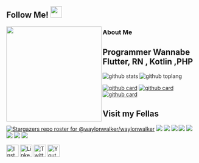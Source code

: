 ## Follow Me! <img src="https://raw.githubusercontent.com/iampavangandhi/iampavangandhi/master/gifs/Hi.gif" width="30px"></h2>
 <p>
  <img width="250" align='left' src="https://henryaugusta.feylaboratory.xyz/hello%20world_files/student_henry.png?raw=true">
</p>
 
### About Me
Programmer Wannabe
Flutter, RN , Kotlin ,PHP
 ---

![github stats](https://github-readme-stats.vercel.app/api?username=henryaugusta&show_icons=true&theme=radical)
![github toplang](https://github-readme-stats.vercel.app/api/top-langs/?username=henryaugusta&layout=compact&theme=nightowl)

[![github card](https://github-readme-stats.vercel.app/api/pin/?username=henryaugusta&repo=Tahfeedz&theme=gruvbox)](https://github.com/henryaugusta/Tahfeedz)
[![github card](https://github-readme-stats.vercel.app/api/pin/?username=henryaugusta&repo=Covlin-19&theme=dracula)](https://github.com/henryaugusta/Covlin-19)
[![github card](https://github-readme-stats.vercel.app/api/pin/?username=henryaugusta&repo=Sawitz)](https://github.com/henryaugusta/Sawitz)



##  Visit my Fellas  
[![Stargazers repo roster for @waylonwalker/waylonwalker](https://reporoster.com/stars/waylonwalker/waylonwalker)](https://github.com/waylonwalker/waylonwalker/stargazers)
[![](https://sourcerer.io/fame/efiop/iterative/dvc/images/0)](https://sourcerer.io/fame/efiop/iterative/dvc/links/0)
[![](https://sourcerer.io/fame/efiop/iterative/dvc/images/1)](https://sourcerer.io/fame/efiop/iterative/dvc/links/1)
[![](https://sourcerer.io/fame/efiop/iterative/dvc/images/2)](https://sourcerer.io/fame/efiop/iterative/dvc/links/2)
[![](https://sourcerer.io/fame/efiop/iterative/dvc/images/3)](https://sourcerer.io/fame/efiop/iterative/dvc/links/3)
[![](https://sourcerer.io/fame/efiop/iterative/dvc/images/4)](https://sourcerer.io/fame/efiop/iterative/dvc/links/4)
[![](https://sourcerer.io/fame/efiop/iterative/dvc/images/5)](https://sourcerer.io/fame/efiop/iterative/dvc/links/5)
[![](https://sourcerer.io/fame/efiop/iterative/dvc/images/6)](https://sourcerer.io/fame/efiop/iterative/dvc/links/6)
[![](https://sourcerer.io/fame/efiop/iterative/dvc/images/7)](https://sourcerer.io/fame/efiop/iterative/dvc/links/7)

<a href="https://www.instagram.com/_henryaugusta" target="_blank"><img src="https://img.shields.io/badge/Instagram-%23E4405F.svg?&style=flat-square&logo=instagram&logoColor=white" height="32px" alt="Instagram"></a>
<a href="https://www.linkedin.com/in/henry-augusta-666952170" target="_blank"><img src="https://img.shields.io/badge/linkedin-%230077B5.svg?&style=for-the-badge&logo=linkedin&logoColor=white" height="32px" alt="LinkedIn"></a>
<a href="https://twitter.com/_henryaugusta" target="_blank"><img src="https://img.shields.io/badge/twitter-%231DA1F2.svg?&style=for-the-badge&logo=twitter&logoColor=white" height="32px" alt="Twitter"></a>
<a href="https://www.youtube.com/channel/UC3Xm2zmRin7rzLnN9fbqbUg" target="_blank"><img src="https://img.shields.io/badge/youtube-%23FF0000.svg?&style=for-the-badge&logo=youtube&logoColor=white" height="32px" alt="Youtube"></a>
